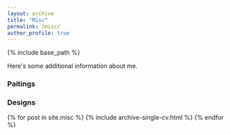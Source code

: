 ```yaml
---
layout: archive
title: "Misc"
permalink: /misc/
author_profile: true
---
```


{% include base_path %}

Here's some additional information about me.

### Paitings



### Designs


{% for post in site.misc %}
  {% include archive-single-cv.html %}
{% endfor %}

